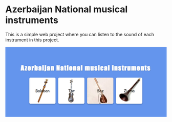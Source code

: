 # Azerbaijan National musical instruments

This is a simple web project where you can listen to the sound of each instrument in this project.

![instrumental-image](image/image.png)